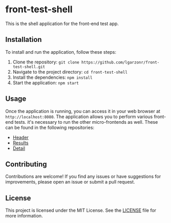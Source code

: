 # front-test-shell

This is the shell application for the front-end test app.

## Installation

To install and run the application, follow these steps:

1. Clone the repository: `git clone https://github.com/lgarzonr/front-test-shell.git`
2. Navigate to the project directory: `cd front-test-shell`
3. Install the dependencies: `npm install`
4. Start the application: `npm start`

## Usage

Once the application is running, you can access it in your web browser at `http://localhost:8080`. The application allows you to perform various front-end tests.
it's necessary to run the other micro-frontends as well. These can be found in the following repositories: 

- [Header](https://github.com/lgarzonr/front-test-mf-header.git)
- [Results](https://github.com/lgarzonr/front-test-mf-results.git)
- [Detail](https://github.com/lgarzonr/front-test-mf-detail.git)

## Contributing

Contributions are welcome! If you find any issues or have suggestions for improvements, please open an issue or submit a pull request.

## License

This project is licensed under the MIT License. See the [LICENSE](LICENSE) file for more information.
